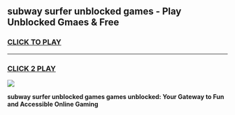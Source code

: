 
## subway surfer unblocked games - Play Unblocked Gmaes & Free
<h3>
<a href="https://news.freeplayer.one?title=subway_surfer_unblocked_games&ref=16F">CLICK TO PLAY</a></h3>
<hr>

<h3>
<a href="https://news.freeplayer.one?title=subway_surfer_unblocked_games&ref=16F">CLICK 2 PLAY</a>
  
</h3>

<a href="https://news.freeplayer.one?title=subway_surfer_unblocked_games&ref=16F/"><img src="https://clearcache.store/games.png"></a>


**subway surfer unblocked games games unblocked: Your Gateway to Fun and Accessible Online Gaming**
